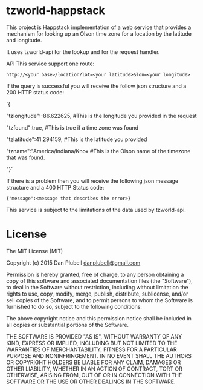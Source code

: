 # tzworld-happstack
This project is Happstack implementation of a web service that provides a mechanism for looking up an Olson time zone for a location by the latitude and longitude.

It uses tzworld-api for the lookup and for the request handler.

API
This service support one route:

`http://<your base>/location?lat=<your latitude>&lon=<your longitude> `

If the query is successful you will receive the follow json structure and a 200 HTTP status code:

`{

"tzlongitude":-86.622625, #This is the longitude you provided in the request

"tzfound":true, #This is true if a time zone was found

"tzlatitude":41.294159, #This is the latitude you provided

"tzname":"America/Indiana/Knox #This is the Olson name of the timezone that was found. 

"}`

If there is a problem then you will receive the following json message structure and a 400 HTTP Status code:

`{"message":<message that describes the error>}`

This service is subject to the limitations of the data used by tzworld-api.

# License
The MIT License (MIT)

Copyright (c) 2015 Dan Plubell <danplubell@gmail.com>

Permission is hereby granted, free of charge, to any person obtaining a copy
of this software and associated documentation files (the "Software"), to deal
in the Software without restriction, including without limitation the rights
to use, copy, modify, merge, publish, distribute, sublicense, and/or sell
copies of the Software, and to permit persons to whom the Software is
furnished to do so, subject to the following conditions:

The above copyright notice and this permission notice shall be included in
all copies or substantial portions of the Software.

THE SOFTWARE IS PROVIDED "AS IS", WITHOUT WARRANTY OF ANY KIND, EXPRESS OR
IMPLIED, INCLUDING BUT NOT LIMITED TO THE WARRANTIES OF MERCHANTABILITY,
FITNESS FOR A PARTICULAR PURPOSE AND NONINFRINGEMENT. IN NO EVENT SHALL THE
AUTHORS OR COPYRIGHT HOLDERS BE LIABLE FOR ANY CLAIM, DAMAGES OR OTHER
LIABILITY, WHETHER IN AN ACTION OF CONTRACT, TORT OR OTHERWISE, ARISING FROM,
OUT OF OR IN CONNECTION WITH THE SOFTWARE OR THE USE OR OTHER DEALINGS IN
THE SOFTWARE.

